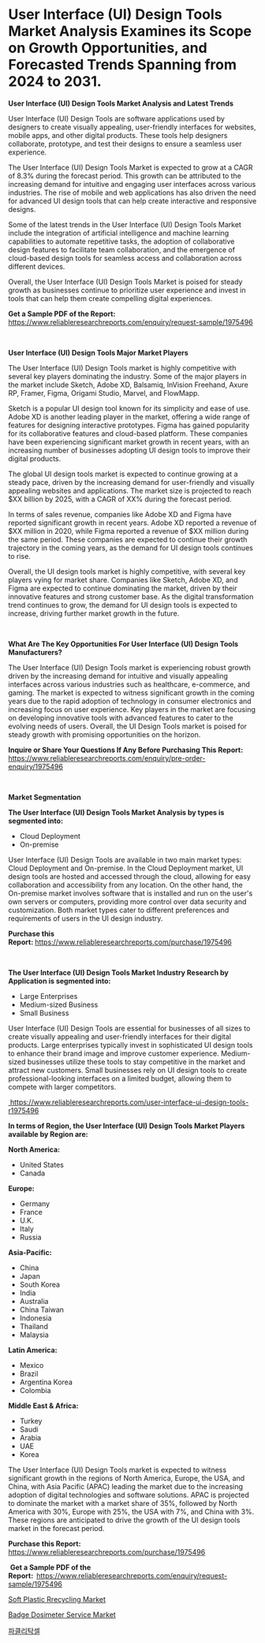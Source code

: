 <p><h1>User Interface (UI) Design Tools Market Analysis Examines its Scope on Growth Opportunities, and Forecasted Trends Spanning from 2024 to 2031.</h1></p><p><strong>User Interface (UI) Design Tools Market Analysis and Latest Trends</strong></p>
<p><p>User Interface (UI) Design Tools are software applications used by designers to create visually appealing, user-friendly interfaces for websites, mobile apps, and other digital products. These tools help designers collaborate, prototype, and test their designs to ensure a seamless user experience. </p><p>The User Interface (UI) Design Tools Market is expected to grow at a CAGR of 8.3% during the forecast period. This growth can be attributed to the increasing demand for intuitive and engaging user interfaces across various industries. The rise of mobile and web applications has also driven the need for advanced UI design tools that can help create interactive and responsive designs.</p><p>Some of the latest trends in the User Interface (UI) Design Tools Market include the integration of artificial intelligence and machine learning capabilities to automate repetitive tasks, the adoption of collaborative design features to facilitate team collaboration, and the emergence of cloud-based design tools for seamless access and collaboration across different devices.</p><p>Overall, the User Interface (UI) Design Tools Market is poised for steady growth as businesses continue to prioritize user experience and invest in tools that can help them create compelling digital experiences.</p></p>
<p><strong>Get a Sample PDF of the Report:&nbsp;</strong> <a href="https://www.reliableresearchreports.com/enquiry/request-sample/1975496">https://www.reliableresearchreports.com/enquiry/request-sample/1975496</a></p>
<p>&nbsp;</p>
<p><strong>User Interface (UI) Design Tools Major Market Players</strong></p>
<p><p>The User Interface (UI) Design Tools market is highly competitive with several key players dominating the industry. Some of the major players in the market include Sketch, Adobe XD, Balsamiq, InVision Freehand, Axure RP, Framer, Figma, Origami Studio, Marvel, and FlowMapp.</p><p>Sketch is a popular UI design tool known for its simplicity and ease of use. Adobe XD is another leading player in the market, offering a wide range of features for designing interactive prototypes. Figma has gained popularity for its collaborative features and cloud-based platform. These companies have been experiencing significant market growth in recent years, with an increasing number of businesses adopting UI design tools to improve their digital products.</p><p>The global UI design tools market is expected to continue growing at a steady pace, driven by the increasing demand for user-friendly and visually appealing websites and applications. The market size is projected to reach $XX billion by 2025, with a CAGR of XX% during the forecast period.</p><p>In terms of sales revenue, companies like Adobe XD and Figma have reported significant growth in recent years. Adobe XD reported a revenue of $XX million in 2020, while Figma reported a revenue of $XX million during the same period. These companies are expected to continue their growth trajectory in the coming years, as the demand for UI design tools continues to rise.</p><p>Overall, the UI design tools market is highly competitive, with several key players vying for market share. Companies like Sketch, Adobe XD, and Figma are expected to continue dominating the market, driven by their innovative features and strong customer base. As the digital transformation trend continues to grow, the demand for UI design tools is expected to increase, driving further market growth in the future.</p></p>
<p>&nbsp;</p>
<p><strong>What Are The Key Opportunities For User Interface (UI) Design Tools Manufacturers?</strong></p>
<p><p>The User Interface (UI) Design Tools market is experiencing robust growth driven by the increasing demand for intuitive and visually appealing interfaces across various industries such as healthcare, e-commerce, and gaming. The market is expected to witness significant growth in the coming years due to the rapid adoption of technology in consumer electronics and increasing focus on user experience. Key players in the market are focusing on developing innovative tools with advanced features to cater to the evolving needs of users. Overall, the UI Design Tools market is poised for steady growth with promising opportunities on the horizon.</p></p>
<p><strong>Inquire or Share Your Questions If Any Before Purchasing This Report:</strong> <a href="https://www.reliableresearchreports.com/enquiry/pre-order-enquiry/1975496">https://www.reliableresearchreports.com/enquiry/pre-order-enquiry/1975496</a></p>
<p>&nbsp;</p>
<p><strong>Market Segmentation</strong></p>
<p><strong>The User Interface (UI) Design Tools Market Analysis by types is segmented into:</strong></p>
<p><ul><li>Cloud Deployment</li><li>On-premise</li></ul></p>
<p><p>User Interface (UI) Design Tools are available in two main market types: Cloud Deployment and On-premise. In the Cloud Deployment market, UI design tools are hosted and accessed through the cloud, allowing for easy collaboration and accessibility from any location. On the other hand, the On-premise market involves software that is installed and run on the user's own servers or computers, providing more control over data security and customization. Both market types cater to different preferences and requirements of users in the UI design industry.</p></p>
<p><strong>Purchase this Report:&nbsp;</strong><a href="https://www.reliableresearchreports.com/purchase/1975496">https://www.reliableresearchreports.com/purchase/1975496</a></p>
<p>&nbsp;</p>
<p><strong>The User Interface (UI) Design Tools Market Industry Research by Application is segmented into:</strong></p>
<p><ul><li>Large Enterprises</li><li>Medium-sized Business</li><li>Small Business</li></ul></p>
<p><p>User Interface (UI) Design Tools are essential for businesses of all sizes to create visually appealing and user-friendly interfaces for their digital products. Large enterprises typically invest in sophisticated UI design tools to enhance their brand image and improve customer experience. Medium-sized businesses utilize these tools to stay competitive in the market and attract new customers. Small businesses rely on UI design tools to create professional-looking interfaces on a limited budget, allowing them to compete with larger competitors.</p></p>
<p><a href="https://www.reliableresearchreports.com/user-interface-ui-design-tools-r1975496">&nbsp;https://www.reliableresearchreports.com/user-interface-ui-design-tools-r1975496</a></p>
<p><strong>In terms of Region, the User Interface (UI) Design Tools Market Players available by Region are:</strong></p>
<p>
    <p> <strong> North America: </strong>
        <ul>
            <li>United States</li>
            <li>Canada</li>
        </ul>
        </p> 
    <p> <strong> Europe: </strong>
        <ul>
            <li>Germany</li>
            <li>France</li>
            <li>U.K.</li>
            <li>Italy</li>
            <li>Russia</li>
        </ul>
        </p> 
    <p> <strong> Asia-Pacific: </strong>
        <ul>
            <li>China</li>
            <li>Japan</li>
            <li>South Korea</li>
            <li>India</li>
            <li>Australia</li>
            <li>China Taiwan</li>
            <li>Indonesia</li>
            <li>Thailand</li>
            <li>Malaysia</li>
        </ul>
        </p> 
    <p> <strong> Latin America: </strong>
        <ul>
            <li>Mexico</li>
            <li>Brazil</li>
            <li>Argentina Korea</li>
            <li>Colombia</li>
        </ul>
        </p> 
    <p> <strong> Middle East & Africa: </strong>
        <ul>
            <li>Turkey</li>
            <li>Saudi</li>
            <li>Arabia</li>
            <li>UAE</li>
            <li>Korea</li>
        </ul>
    </p>
    </p>
<p><p>The User Interface (UI) Design Tools market is expected to witness significant growth in the regions of North America, Europe, the USA, and China, with Asia Pacific (APAC) leading the market due to the increasing adoption of digital technologies and software solutions. APAC is projected to dominate the market with a market share of 35%, followed by North America with 30%, Europe with 25%, the USA with 7%, and China with 3%. These regions are anticipated to drive the growth of the UI design tools market in the forecast period.</p></p>
<p><strong>Purchase this Report: </strong><a href="https://www.reliableresearchreports.com/purchase/1975496">https://www.reliableresearchreports.com/purchase/1975496</a></p>
<p>&nbsp;<strong>Get a Sample PDF of the Report:&nbsp;&nbsp;</strong><a href="https://www.reliableresearchreports.com/enquiry/request-sample/1975496">https://www.reliableresearchreports.com/enquiry/request-sample/1975496</a></p>
<p><strong></strong></p>
<p><p><a href="https://github.com/timeliteaut/Market-Research-Report-List-2/blob/main/soft-plastic-rrecycling-market.md">Soft Plastic Rrecycling Market</a></p><p><a href="https://github.com/seekum/Market-Research-Report-List-2/blob/main/badge-dosimeter-service-market.md">Badge Dosimeter Service Market</a></p><p><a href="https://github.com/durgin521/Market-Research-Report-List-1/blob/main/523152561924.md">파클리탁셀</a></p></p>